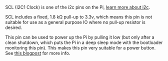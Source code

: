 SCL (I2C1 Clock) is one of the i2c pins on the Pi, [learn more about i2c](/pinout/i2c).

SCL includes a fixed, 1.8 kΩ pull-up to 3.3v, which means this pin is not suitable for use as a general purpose IO where no pull-up resistor is desired.

This pin can be used to power up the Pi by pulling it low (but only after a clean shutdown, which puts the Pi in a deep sleep mode with the bootloader monitoring this pin). This makes this pin very suitable for a power button. See [this blogpost](https://www.stderr.nl/Blog/Hardware/RaspberryPi/PowerButton.html) for more info.
